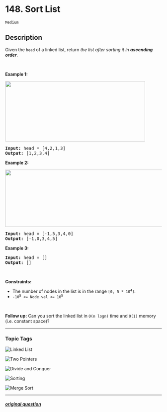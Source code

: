 # 148. Sort List

`Medium`

## Description

<p>Given the <code>head</code> of a linked list, return <em>the list after sorting it in <strong>ascending order</strong></em>.</p>

<p>&nbsp;</p>
<p><strong>Example 1:</strong></p>
<img alt="" src="https://assets.leetcode.com/uploads/2020/09/14/sort_list_1.jpg" style="width: 450px; height: 194px;" />
<pre>
<strong>Input:</strong> head = [4,2,1,3]
<strong>Output:</strong> [1,2,3,4]
</pre>

<p><strong>Example 2:</strong></p>
<img alt="" src="https://assets.leetcode.com/uploads/2020/09/14/sort_list_2.jpg" style="width: 550px; height: 184px;" />
<pre>
<strong>Input:</strong> head = [-1,5,3,4,0]
<strong>Output:</strong> [-1,0,3,4,5]
</pre>

<p><strong>Example 3:</strong></p>

<pre>
<strong>Input:</strong> head = []
<strong>Output:</strong> []
</pre>

<p>&nbsp;</p>
<p><strong>Constraints:</strong></p>

<ul>
	<li>The number of nodes in the list is in the range <code>[0, 5 * 10<sup>4</sup>]</code>.</li>
	<li><code>-10<sup>5</sup> &lt;= Node.val &lt;= 10<sup>5</sup></code></li>
</ul>

<p>&nbsp;</p>
<p><strong>Follow up:</strong> Can you sort the linked list in <code>O(n logn)</code> time and <code>O(1)</code> memory (i.e. constant space)?</p>


---

### Topic Tags

[linked-list]: https://img.shields.io/badge/-Linked%20List-EF9A9A
[two-pointers]: https://img.shields.io/badge/-Two%20Pointers-B39DDB
[divide-and-conquer]: https://img.shields.io/badge/-Divide%20and%20Conquer-81D4FA
[sorting]: https://img.shields.io/badge/-Sorting-A5D6A7
[merge-sort]: https://img.shields.io/badge/-Merge%20Sort-FFF59D

![Linked List][linked-list]

![Two Pointers][two-pointers]

![Divide and Conquer][divide-and-conquer]

![Sorting][sorting]

![Merge Sort][merge-sort]

---

##### [original question](https://leetcode.com/problems/sort-list)
